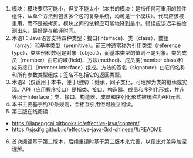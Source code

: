 1. 模块：模块要尽可能小，但又不能太小（本书的模块：是指任何可重用的软件组件，从单个方法到包含多个包的复杂系统，均可是一个模块）。代码应该被重用，而不是被拷贝。模块之间的依赖应可能地降到最小。错误应该迟早被检测出来，最好是在编译时间。
2. 术语1：Java语言支持四种类型：接口(Interface)、类（class）、数组（array）和基本类型（premitive）。前三种通常称为引用类型（reference type），类实例和数组是对象（object），而基本类型的值则不是对象。类的成员（member）由它的域(field)、方法(method)、成员类(member class)和成员接口（member interface）组成。方法的签名（signature）由它的名称和所有参数类型组成；签名不包括它的返回类型。
3. 术语2（仅适用于本书，便于理解）：继承，同子类化，可理解为类的继承或实现。API（应用程序接口）是指类、接口、构造器、成员和序列化形式，并非等同于Interface；类、接口、构造器、成员和序列化形式被统称为API元素。
4. 本书主要基于约70条规则，会相互引用但可独立阅读。
5. 第三版在线阅读：
  - https://jiapengcai.gitbooks.io/effective-java/content/
  - https://sjsdfg.github.io/effective-java-3rd-chinese/#/README
6. 首次阅读基于第二版本，后续重读时基于第三版本来完善，以便比对差异加深理解。

